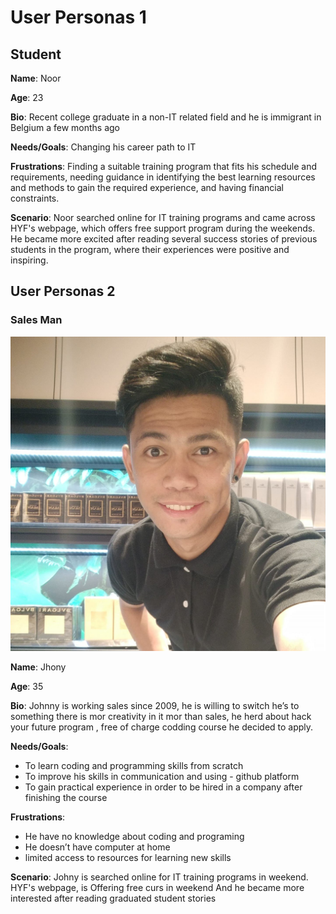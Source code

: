 # User Personas 1

## **Student**

**Name**: Noor

**Age**: 23

**Bio**: Recent college graduate in a non-IT related field and he is immigrant
in Belgium a few months ago

**Needs/Goals**: Changing his career path to IT

**Frustrations**: Finding a suitable training program that fits his schedule and
requirements, needing guidance in identifying the best learning resources and
methods to gain the required experience, and having financial constraints.

**Scenario**: Noor searched online for IT training programs and came across
HYF's webpage, which offers free support program during the weekends. He became
more excited after reading several success stories of previous students in the
program, where their experiences were positive and inspiring.

## User Personas 2

### **Sales Man**

![Alt text](img/jhony.jpeg)

**Name**: Jhony

**Age**: 35

**Bio**: Johnny is working sales since 2009, he is willing to switch he’s to
something there is mor creativity in it mor than sales, he herd about hack your
future program , free of charge codding course he decided to apply.

**Needs/Goals**:

- To learn coding and programming skills from scratch
- To improve his skills in communication and using - github platform
- To gain practical experience in order to be hired in a company after finishing
  the course

**Frustrations**:

- He have no knowledge about coding and programing
- He doesn’t have computer at home
- limited access to resources for learning new skills

**Scenario**: Johny is searched online for IT training programs in weekend.
HYF's webpage, is Offering free curs in weekend And he became more interested
after reading graduated student stories
